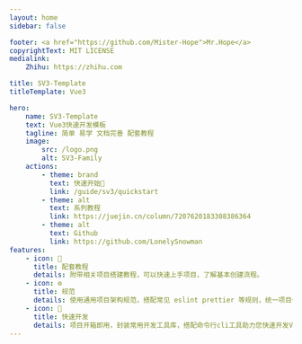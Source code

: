 ```yaml
---
layout: home
sidebar: false

footer: <a href="https://github.com/Mister-Hope">Mr.Hope</a>
copyrightText: MIT LICENSE
medialink:
    Zhihu: https://zhihu.com

title: SV3-Template
titleTemplate: Vue3

hero:
    name: SV3-Template
    text: Vue3快速开发模板
    tagline: 简单 易学 文档完善 配套教程
    image:
        src: /logo.png
        alt: SV3-Family
    actions:
        - theme: brand
          text: 快速开始💨
          link: /guide/sv3/quickstart
        - theme: alt
          text: 系列教程
          link: https://juejin.cn/column/7207620183308386364
        - theme: alt
          text: Github
          link: https://github.com/LonelySnowman
features:
    - icon: 📕
      title: 配套教程
      details: 附带相关项目搭建教程，可以快速上手项目，了解基本创建流程。
    - icon: ⚙
      title: 规范
      details: 使用通用项目架构规范，搭配常见 eslint prettier 等规则，统一项目代码风格。
    - icon: 🚀
      title: 快速开发
      details: 项目开箱即用，封装常用开发工具库，搭配命令行cli工具助力您快速开发Vue项目。
---
```


